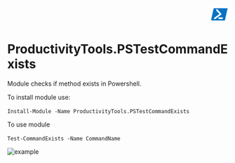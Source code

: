<p align="right" width="100px">
  <a href="https://www.powershellgallery.com/packages/ProductivityTools.PSTestCommandExists/">
    <img src="https://github.com/pwujczyk/ProductivityTools.PSTestCommandExists/blob/media/Powershell40px.png" />
  </a>
</p>


# ProductivityTools.PSTestCommandExists
Module checks if method exists in Powershell.

To install module use:

```Install-Module -Name ProductivityTools.PSTestCommandExists```

To use module 

```Test-CommandExists -Name CommandName```

![example](https://github.com/pwujczyk/ProductivityTools.PSTestCommandExists/blob/media/Example.png)



